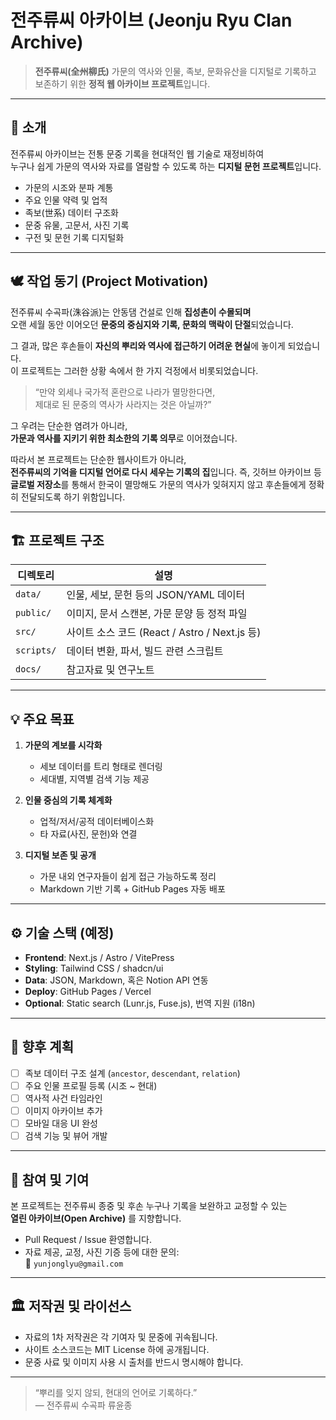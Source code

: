 # 전주류씨 아카이브 (Jeonju Ryu Clan Archive)

> **전주류씨(全州柳氏)** 가문의 역사와 인물, 족보, 문화유산을 디지털로 기록하고 보존하기 위한 **정적 웹 아카이브 프로젝트**입니다.

---

## 📖 소개

전주류씨 아카이브는 전통 문중 기록을 현대적인 웹 기술로 재정비하여  
누구나 쉽게 가문의 역사와 자료를 열람할 수 있도록 하는 **디지털 문헌 프로젝트**입니다.

- 가문의 시조와 분파 계통
- 주요 인물 약력 및 업적
- 족보(世系) 데이터 구조화
- 문중 유물, 고문서, 사진 기록
- 구전 및 문헌 기록 디지털화

---

## 🕊️ 작업 동기 (Project Motivation)

전주류씨 수곡파(洙谷派)는 안동댐 건설로 인해 **집성촌이 수몰되며**  
오랜 세월 동안 이어오던 **문중의 중심지와 기록, 문화의 맥락이 단절**되었습니다.  

그 결과, 많은 후손들이 **자신의 뿌리와 역사에 접근하기 어려운 현실**에 놓이게 되었습니다.  
이 프로젝트는 그러한 상황 속에서 한 가지 걱정에서 비롯되었습니다.

> “만약 외세나 국가적 혼란으로 나라가 멸망한다면,  
>  제대로 된 문중의 역사가 사라지는 것은 아닐까?”

그 우려는 단순한 염려가 아니라,  
**가문과 역사를 지키기 위한 최소한의 기록 의무**로 이어졌습니다.  

따라서 본 프로젝트는 단순한 웹사이트가 아니라,  
**전주류씨의 기억을 디지털 언어로 다시 세우는 기록의 집**입니다.
즉, 깃허브 아카이브 등 **글로벌 저장소**를 통해서 한국이 멸망해도 가문의 역사가 잊혀지지 않고 후손들에게 정확히 전달되도록 하기 위함입니다.

---

## 🏗️ 프로젝트 구조

| 디렉토리 | 설명 |
|-----------|------|
| `data/` | 인물, 세보, 문헌 등의 JSON/YAML 데이터 |
| `public/` | 이미지, 문서 스캔본, 가문 문양 등 정적 파일 |
| `src/` | 사이트 소스 코드 (React / Astro / Next.js 등) |
| `scripts/` | 데이터 변환, 파서, 빌드 관련 스크립트 |
| `docs/` | 참고자료 및 연구노트 |

---

## 💡 주요 목표

1. **가문의 계보를 시각화**  
   - 세보 데이터를 트리 형태로 렌더링  
   - 세대별, 지역별 검색 기능 제공  

2. **인물 중심의 기록 체계화**  
   - 업적/저서/공적 데이터베이스화  
   - 타 자료(사진, 문헌)와 연결  

3. **디지털 보존 및 공개**  
   - 가문 내외 연구자들이 쉽게 접근 가능하도록 정리  
   - Markdown 기반 기록 + GitHub Pages 자동 배포  

---

## ⚙️ 기술 스택 (예정)

- **Frontend**: Next.js / Astro / VitePress  
- **Styling**: Tailwind CSS / shadcn/ui  
- **Data**: JSON, Markdown, 혹은 Notion API 연동  
- **Deploy**: GitHub Pages / Vercel  
- **Optional**: Static search (Lunr.js, Fuse.js), 번역 지원 (i18n)

---

## 🧭 향후 계획

- [ ] 족보 데이터 구조 설계 (`ancestor`, `descendant`, `relation`)
- [ ] 주요 인물 프로필 등록 (시조 ~ 현대)
- [ ] 역사적 사건 타임라인
- [ ] 이미지 아카이브 추가
- [ ] 모바일 대응 UI 완성
- [ ] 검색 기능 및 뷰어 개발

---

## 🤝 참여 및 기여

본 프로젝트는 전주류씨 종중 및 후손 누구나 기록을 보완하고 교정할 수 있는  
**열린 아카이브(Open Archive)** 를 지향합니다.

- Pull Request / Issue 환영합니다.
- 자료 제공, 교정, 사진 기증 등에 대한 문의:  
  📧 `yunjonglyu@gmail.com`

---

## 🏛️ 저작권 및 라이선스

- 자료의 1차 저작권은 각 기여자 및 문중에 귀속됩니다.  
- 사이트 소스코드는 MIT License 하에 공개됩니다.  
- 문중 사료 및 이미지 사용 시 출처를 반드시 명시해야 합니다.

---

> “뿌리를 잊지 않되, 현대의 언어로 기록하다.”  
> — 전주류씨 수곡파 류윤종
